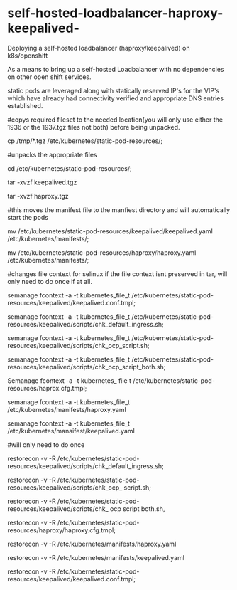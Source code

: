 # self-hosted-loadbalancer-haproxy-keepalived-
Deploying a self-hosted loadbalancer (haproxy/keepalived) on k8s/openshift

As a means to bring up a self-hosted Loadbalancer with no dependencies on other open shift services. 

static pods are leveraged along with statically reserved IP's for the VIP's which have already had connectivity verified and appropriate DNS entries established. 


#copys required fileset to the needed location(you will only use either the 1936 or the 1937.tgz files not both) before being unpacked. 

cp /tmp/*.tgz /etc/kubernetes/static-pod-resources/; 

 

#unpacks the appropriate files 

cd /etc/kubernetes/static-pod-resources/; 

tar -xvzf keepalived.tgz 

tar -xvzf haproxy.tgz 

 

#this moves the manifest file to the manfiest directory and will automatically start the pods 

mv /etc/kubernetes/static-pod-resources/keepalived/keepalived.yaml /etc/kubernetes/manifests/; 

mv /etc/kubernetes/static-pod-resources/haproxy/haproxy.yaml /etc/kubernetes/manifests/; 

 

#changes file context for selinux if the file context isnt preserved in tar, will only need to do once if at all.  

semanage fcontext -a -t kubernetes_file_t /etc/kubernetes/static-pod-resources/keepalived/keepalived.conf.tmpl; 

semanage fcontext -a -t kubernetes_file_t /etc/kubernetes/static-pod-resources/keepalived/scripts/chk_default_ingress.sh; 

semanage fcontext -a -t kubernetes_file_t /etc/kubernetes/static-pod-resources/keepalived/scripts/chk_ocp_script.sh; 

semanage fcontext -a -t kubernetes_file_t /etc/kubernetes/static-pod-resources/keepalived/scripts/chk_ocp_script_both.sh; 

Semanage fcontext -a -t kubernetes_ file t /etc/kubernetes/static-pod-resources/haprox.cfg.tmpl; 

semanage fcontext -a -t kubernetes_file_t /etc/kubernetes/manifests/haproxy.yaml 

semanage fcontext -a -t kubernetes_file_t /etc/kubernetes/manaifest/keepalived.yaml 

 

 

#will only need to do once 

restorecon -v -R /etc/kubernetes/static-pod-resources/keepalived/scripts/chk_default_ingress.sh; 

restorecon -v -R /etc/kubernetes/static-pod-resources/keepalived/scripts/chk_ocp_ script.sh; 

restorecon -v -R /etc/kubernetes/static-pod-resources/keepalived/scripts/chk_ ocp script both.sh, 

restorecon -v -R /etc/kubernetes/static-pod-resources/haproxy/haproxy.cfg.tmpl; 

restorecon -v -R /etc/kubernetes/manifests/haproxy.yaml 

restorecon -v -R /etc/kubernetes/manifests/keepalived.yaml 

restorecon -v -R /etc/kubernetes/static-pod-resources/keepalived/keepalived.conf.tmpl; 

 
